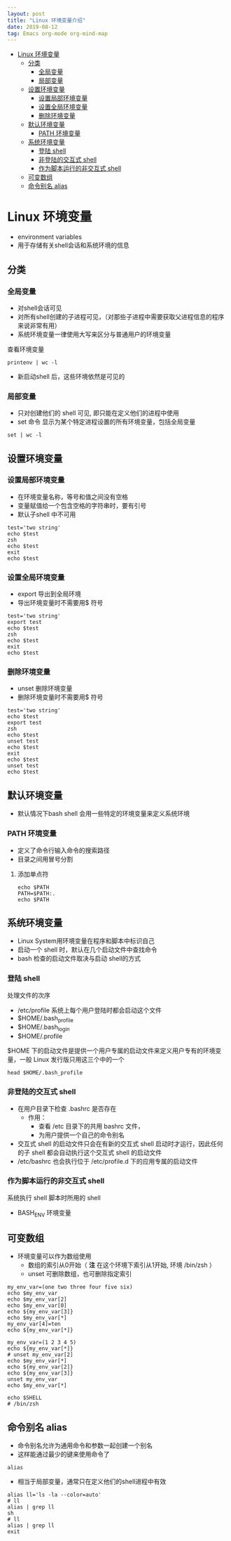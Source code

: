 ```yaml
---
layout: post
title: "Linux 环境变量介绍"
date: 2019-08-12
tag: Emacs org-mode org-mind-map 
---
```


- [Linux 环境变量](#orgf0a8f4b)
  - [分类](#org144424b)
    - [全局变量](#org3d1ecfd)
    - [局部变量](#orgf889f18)
  - [设置环境变量](#org7a24e42)
    - [设置局部环境变量](#orgff6dd9d)
    - [设置全局环境变量](#org4446ca5)
    - [删除环境变量](#org77a9175)
  - [默认环境变量](#org0699ca0)
    - [PATH 环境变量](#org6e5f868)
  - [系统环境变量](#org1d69079)
    - [登陆 shell](#orga9dce43)
    - [非登陆的交互式 shell](#org007bdf6)
    - [作为脚本运行的非交互式 shell](#orgecc8c81)
  - [可变数组](#org5e0cd20)
  - [命令别名 alias](#org9ad7094)


<a id="orgf0a8f4b"></a>

# Linux 环境变量

-   environment variables
-   用于存储有关shell会话和系统环境的信息


<a id="org144424b"></a>

## 分类


<a id="org3d1ecfd"></a>

### 全局变量

-   对shell会话可见
-   对所有shell创建的子进程可见，（对那些子进程中需要获取父进程信息的程序来说非常有用）
-   系统环境变量一律使用大写来区分与普通用户的环境变量

查看环境变量

```shell
printenv | wc -l 
```

-   新启动shell 后，这些环境依然是可见的


<a id="orgf889f18"></a>

### 局部变量

-   只对创建他们的 shell 可见, 即只能在定义他们的进程中使用
-   set 命令 显示为某个特定进程设置的所有环境变量，包括全局变量

```shell
set | wc -l 
```


<a id="org7a24e42"></a>

## 设置环境变量


<a id="orgff6dd9d"></a>

### 设置局部环境变量

-   在环境变量名称，等号和值之间没有空格
-   变量赋值给一个包含空格的字符串时，要有引号
-   默认子shell 中不可用

```shell
test='two string'
echo $test
zsh
echo $test
exit
echo $test

```


<a id="org4446ca5"></a>

### 设置全局环境变量

-   export 导出到全局环境
-   导出环境变量时不需要用$ 符号

```shell
test='two string'
export test
echo $test
zsh
echo $test
exit
echo $test

```


<a id="org77a9175"></a>

### 删除环境变量

-   unset 删除环境变量
-   删除环境变量时不需要用$ 符号

```shell
test='two string'
echo $test
export test
zsh
echo $test
unset test
echo $test
exit
echo $test
unset test
echo $test

```


<a id="org0699ca0"></a>

## 默认环境变量

-   默认情况下bash shell 会用一些特定的环境变量来定义系统环境


<a id="org6e5f868"></a>

### PATH 环境变量

-   定义了命令行输入命令的搜索路径
-   目录之间用冒号分割

1.  添加单点符

    ```shell
    echo $PATH
    PATH=$PATH:.
    echo $PATH
    ```


<a id="org1d69079"></a>

## 系统环境变量

-   Linux System用环境变量在程序和脚本中标识自己
-   启动一个 shell 时，默认在几个启动文件中查找命令
-   bash 检查的启动文件取决与启动 shell的方式


<a id="orga9dce43"></a>

### 登陆 shell

处理文件的次序

-   /etc/profile 系统上每个用户登陆时都会启动这个文件
-   $HOME/.bash<sub>profile</sub>
-   $HOME/.bash<sub>login</sub>
-   $HOME/.profile

$HOME 下的启动文件是提供一个用户专属的启动文件来定义用户专有的环境变量，一般 Linux 发行版只用这三个中的一个

```shell
head $HOME/.bash_profile 

```


<a id="org007bdf6"></a>

### 非登陆的交互式 shell

-   在用户目录下检查 .bashrc 是否存在
    -   作用：
        -   查看 /etc 目录下的共用 bashrc 文件，
        -   为用户提供一个自己的命令别名
-   交互式 shell 的启动文件只会在有新的交互式 shell 启动时才运行，因此任何的子 shell 都会自动执行这个交互式 shell 的启动文件
-   /etc/bashrc 也会执行位于 /etc/profile.d 下的应用专属的启动文件


<a id="orgecc8c81"></a>

### 作为脚本运行的非交互式 shell

系统执行 shell 脚本时所用的 shell

-   BASH<sub>ENV</sub> 环境变量


<a id="org5e0cd20"></a>

## 可变数组

-   环境变量可以作为数组使用
    -   数组的索引从0开始（ **注** 在这个环境下索引从1开始, 环境 /bin/zsh ）
    -   unset 可删除数组，也可删除指定索引

```shell
my_env_var=(one two three four five six)
echo $my_env_var
echo $my_env_var[2]
echo $my_env_var[0]
echo ${my_env_var[3]}
echo $my_env_var[*]
my_env_var[4]=ten
echo ${my_env_var[*]}
```

```shell
my_env_var=(1 2 3 4 5)
echo ${my_env_var[*]}
# unset my_env_var[2]
echo $my_env_var[*]
echo ${my_env_var[2]}
echo ${my_env_var[3]}
unset my_env_var
echo $my_env_var[*]
```

```shell
echo $SHELL
# /bin/zsh
```


<a id="org9ad7094"></a>

## 命令别名 alias

-   命令别名允许为通用命令和参数一起创建一个别名
-   这样能通过最少的键来使用命令了

```shell
alias

```

-   相当于局部变量，通常只在定义他们的shell进程中有效

```shell
alias ll='ls -la --color=auto'
# ll
alias | grep ll
sh
# ll
alias | grep ll
exit 
```
